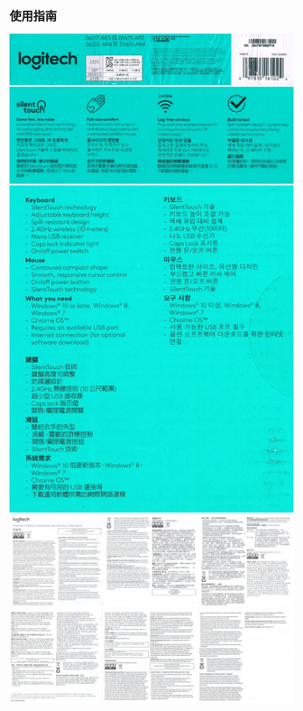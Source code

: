 
## 使用指南
![](001.jpg)
<br>
![](002.jpg)
<br>
![](003.jpg)
<br>
![](005-使用指南1.jpg)
<br>
![](005-使用指南2.jpg)
